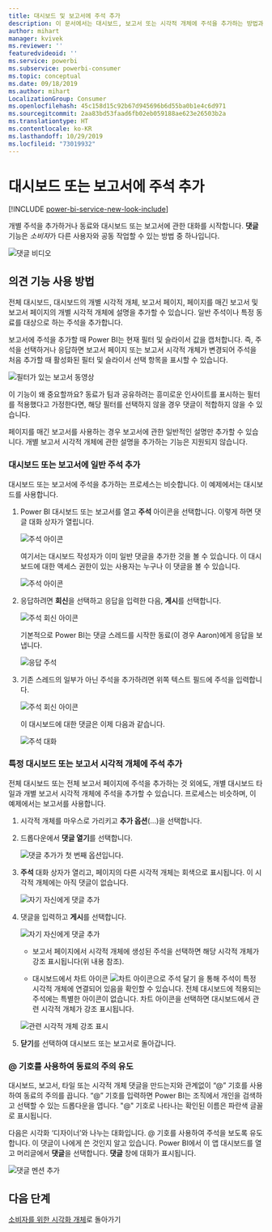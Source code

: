 ```yaml
---
title: 대시보드 및 보고서에 주석 추가
description: 이 문서에서는 대시보드, 보고서 또는 시각적 개체에 주석을 추가하는 방법과 주석을 사용하여 공동 작업자와 대화하는 방법을 보여 줍니다.
author: mihart
manager: kvivek
ms.reviewer: ''
featuredvideoid: ''
ms.service: powerbi
ms.subservice: powerbi-consumer
ms.topic: conceptual
ms.date: 09/18/2019
ms.author: mihart
LocalizationGroup: Consumer
ms.openlocfilehash: 45c158d15c92b67d945696b6d55ba0b1e4c6d971
ms.sourcegitcommit: 2aa83bd53faad6fb02eb059188ae623e26503b2a
ms.translationtype: HT
ms.contentlocale: ko-KR
ms.lasthandoff: 10/29/2019
ms.locfileid: "73019932"
---
```

# <a name="add-comments-to-a-dashboard-or-report"></a>대시보드 또는 보고서에 주석 추가

[!INCLUDE [power-bi-service-new-look-include](../includes/power-bi-service-new-look-include.md)]

개별 주석을 추가하거나 동료와 대시보드 또는 보고서에 관한 대화를 시작합니다. **댓글** 기능은 *소비자*가 다른 사용자와 공동 작업할 수 있는 방법 중 하나입니다. 

![댓글 비디오](media/end-user-comment/comment.gif)

## <a name="how-to-use-the-comments-feature"></a>의견 기능 사용 방법
전체 대시보드, 대시보드의 개별 시각적 개체, 보고서 페이지, 페이지를 매긴 보고서 및 보고서 페이지의 개별 시각적 개체에 설명을 추가할 수 있습니다. 일반 주석이나 특정 동료를 대상으로 하는 주석을 추가합니다.  

보고서에 주석을 추가할 때 Power BI는 현재 필터 및 슬라이서 값을 캡처합니다. 즉, 주석을 선택하거나 응답하면 보고서 페이지 또는 보고서 시각적 개체가 변경되어 주석을 처음 추가할 때 활성화된 필터 및 슬라이서 선택 항목을 표시할 수 있습니다.  

![필터가 있는 보고서 동영상](media/end-user-comment/power-bi-comment.gif)

이 기능이 왜 중요할까요? 동료가 팀과 공유하려는 흥미로운 인사이트를 표시하는 필터를 적용했다고 가정한다면, 해당 필터를 선택하지 않을 경우 댓글이 적합하지 않을 수 있습니다.

페이지를 매긴 보고서를 사용하는 경우 보고서에 관한 일반적인 설명만 추가할 수 있습니다.  개별 보고서 시각적 개체에 관한 설명을 추가하는 기능은 지원되지 않습니다.

### <a name="add-a-general-comment-to-a-dashboard-or-report"></a>대시보드 또는 보고서에 일반 주석 추가
대시보드 또는 보고서에 주석을 추가하는 프로세스는 비슷합니다.  이 예제에서는 대시보드를 사용합니다. 

1. Power BI 대시보드 또는 보고서를 열고 **주석** 아이콘을 선택합니다. 이렇게 하면 댓글 대화 상자가 열립니다.

    ![주석 아이콘](media/end-user-comment/power-bi-comment-menu.png)

    여기서는 대시보드 작성자가 이미 일반 댓글을 추가한 것을 볼 수 있습니다.  이 대시보드에 대한 액세스 권한이 있는 사용자는 누구나 이 댓글을 볼 수 있습니다.

    ![주석 아이콘](media/end-user-comment/power-bi-first-comments.png)

2. 응답하려면 **회신**을 선택하고 응답을 입력한 다음, **게시**를 선택합니다.  

    ![주석 회신 아이콘](media/end-user-comment/power-bi-comment-reply.png)

    기본적으로 Power BI는 댓글 스레드를 시작한 동료(이 경우 Aaron)에게 응답을 보냅니다. 

    ![응답 주석](media/end-user-comment/power-bi-respond.png)

 3. 기존 스레드의 일부가 아닌 주석을 추가하려면 위쪽 텍스트 필드에 주석을 입력합니다.

    ![주석 회신 아이콘](media/end-user-comment/power-bi-new-comments.png)

    이 대시보드에 대한 댓글은 이제 다음과 같습니다.

    ![주석 대화](media/end-user-comment/power-bi-conversation.png)

### <a name="add-a-comment-to-a-specific-dashboard-or-report-visual"></a>특정 대시보드 또는 보고서 시각적 개체에 주석 추가
전체 대시보드 또는 전체 보고서 페이지에 주석을 추가하는 것 외에도, 개별 대시보드 타일과 개별 보고서 시각적 개체에 주석을 추가할 수 있습니다. 프로세스는 비슷하며, 이 예제에서는 보고서를 사용합니다.

1. 시각적 개체를 마우스로 가리키고 **추가 옵션**(...)을 선택합니다.    
2. 드롭다운에서 **댓글 열기**를 선택합니다.

    ![댓글 추가가 첫 번째 옵션입니다.](media/end-user-comment/power-bi-report-comment.png)  

3.  **주석** 대화 상자가 열리고, 페이지의 다른 시각적 개체는 회색으로 표시됩니다. 이 시각적 개체에는 아직 댓글이 없습니다. 

    ![자기 자신에게 댓글 추가](media/end-user-comment/power-bi-comment-column.png)  

4. 댓글을 입력하고 **게시**를 선택합니다.

    ![자기 자신에게 댓글 추가](media/end-user-comment/power-bi-comment-logistics.png)  

    - 보고서 페이지에서 시각적 개체에 생성된 주석을 선택하면 해당 시각적 개체가 강조 표시됩니다(위 내용 참조).

    - 대시보드에서 차트 아이콘 ![차트 아이콘으로 주석 달기](media/end-user-comment/power-bi-comment-chart-icon.png) 을 통해 주석이 특정 시각적 개체에 연결되어 있음을 확인할 수 있습니다. 전체 대시보드에 적용되는 주석에는 특별한 아이콘이 없습니다. 차트 아이콘을 선택하면 대시보드에서 관련 시각적 개체가 강조 표시됩니다.
    

    ![관련 시각적 개체 강조 표시](media/end-user-comment/power-bi-highlight.png)

5. **닫기**를 선택하여 대시보드 또는 보고서로 돌아갑니다.

### <a name="get-your-colleagues-attention-by-using-the--sign"></a>@ 기호를 사용하여 동료의 주의 유도
대시보드, 보고서, 타일 또는 시각적 개체 댓글을 만드는지와 관계없이 “\@” 기호를 사용하여 동료의 주의를 끕니다.  “\@” 기호를 입력하면 Power BI는 조직에서 개인을 검색하고 선택할 수 있는 드롭다운을 엽니다. "\@" 기호로 나타나는 확인된 이름은 파란색 글꼴로 표시됩니다. 

다음은 시각화 ‘디자이너’와 나누는 대화입니다. @ 기호를 사용하여 주석을 보도록 유도합니다. 이 댓글이 나에게 쓴 것인지 알고 있습니다. Power BI에서 이 앱 대시보드를 열고 머리글에서 **댓글**을 선택합니다. **댓글** 창에 대화가 표시됩니다.

![댓글 멘션 추가](media/end-user-comment/power-bi-comment-convo.png)  



## <a name="next-steps"></a>다음 단계
[소비자를 위한 시각화 개체](end-user-visualizations.md)로 돌아가기    
<!--[Select a visualization to open a report](end-user-open-report.md)-->
